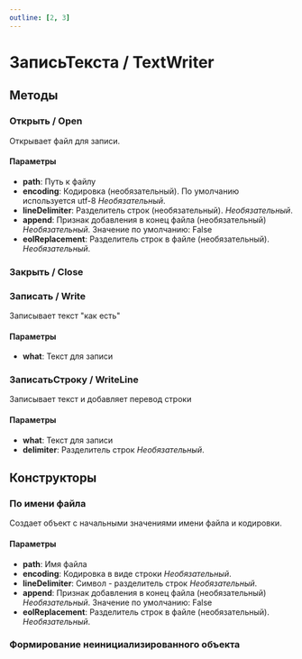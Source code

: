 ```yaml
---
outline: [2, 3]
---
```


# ЗаписьТекста / TextWriter


## Методы


### Открыть / Open


Открывает файл для записи.


#### Параметры

* **path**: Путь к файлу
* **encoding**: Кодировка (необязательный). По умолчанию используется utf-8 *Необязательный*. 
* **lineDelimiter**: Разделитель строк (необязательный). *Необязательный*. 
* **append**: Признак добавления в конец файла (необязательный) *Необязательный*. Значение по умолчанию: False
* **eolReplacement**: Разделитель строк в файле (необязательный). *Необязательный*. 

### Закрыть / Close


### Записать / Write


Записывает текст "как есть"


#### Параметры

* **what**: Текст для записи

### ЗаписатьСтроку / WriteLine


Записывает текст и добавляет перевод строки


#### Параметры

* **what**: Текст для записи
* **delimiter**: Разделитель строк *Необязательный*. 

## Конструкторы


### По имени файла


Создает объект с начальными значениями имени файла и кодировки.


#### Параметры

* **path**: Имя файла
* **encoding**: Кодировка в виде строки *Необязательный*. 
* **lineDelimiter**: Символ - разделитель строк *Необязательный*. 
* **append**: Признак добавления в конец файла (необязательный) *Необязательный*. Значение по умолчанию: False
* **eolReplacement**: Разделитель строк в файле (необязательный). *Необязательный*. 

### Формирование неинициализированного объекта

